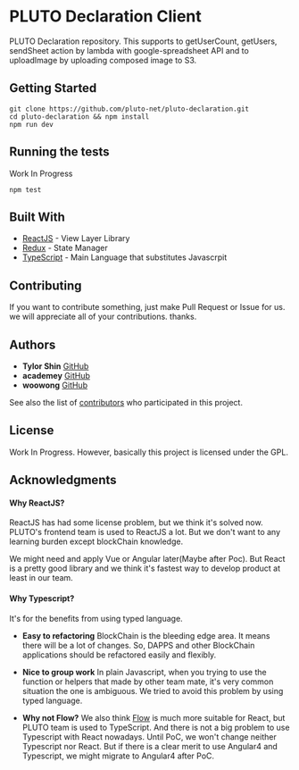 # PLUTO Declaration Client

PLUTO Declaration repository.
This supports to getUserCount, getUsers, sendSheet action by lambda with google-spreadsheet API
and to uploadImage by uploading composed image to S3.

## Getting Started

```
git clone https://github.com/pluto-net/pluto-declaration.git
cd pluto-declaration && npm install
npm run dev
```

## Running the tests

Work In Progress

```
npm test
```

## Built With

* [ReactJS](https://reactjs.org/) - View Layer Library
* [Redux](http://redux.js.org/) - State Manager
* [TypeScript](http://www.typescriptlang.org/) - Main Language that substitutes Javascrpit

## Contributing

If you want to contribute something, just make Pull Request or Issue for us.
we will appreciate all of your contributions. thanks.

## Authors

* **Tylor Shin** [GitHub](https://github.com/TylorShin)
* **academey** [GitHub](https://github.com/academey)
* **woowong** [GitHub](https://github.com/woowong)

See also the list of [contributors](https://github.com/pluto-net/web-client/graphs/contributors) who participated in this project.

## License

Work In Progress.
However, basically this project is licensed under the GPL.

## Acknowledgments

#### Why ReactJS?

ReactJS has had some license problem, but we think it's solved now.
PLUTO's frontend team is used to ReactJS a lot.
But we don't want to any learning burden except blockChain knowledge.

We might need and apply Vue or Angular later(Maybe after Poc).
But React is a pretty good library and we think it's fastest way to develop product at least in our team.

#### Why Typescript?

It's for the benefits from using typed language.

* **Easy to refactoring**
  BlockChain is the bleeding edge area. It means there will be a lot of changes.
  So, DAPPS and other BlockChain applications should be refactored easily and flexibly.

* **Nice to group work**
  In plain Javascript, when you trying to use the function or helpers that made by other team mate, it's very common situation the one is ambiguous.
  We tried to avoid this problem by using typed language.

* **Why not Flow?**
  We also think [Flow](https://github.com/facebook/flow) is much more suitable for React, but PLUTO team is used to TypeScript. And there is not a big problem to use Typescript with React nowadays.
  Until PoC, we won't change neither Typescript nor React.
  But if there is a clear merit to use Angular4 and Typescript, we might migrate to Angular4 after PoC.
